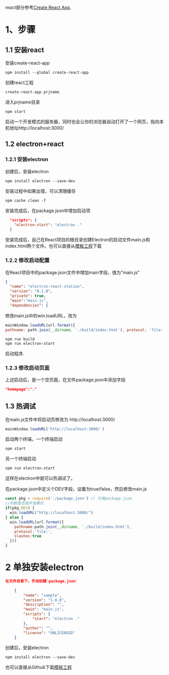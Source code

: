 react部分参考[Create React App](https://github.com/facebook/create-react-app).

# 1、步骤

## 1.1 安装react

安装create-react-app
    
    npm install --global create-react-app
创建react工程
    
    create-react-app prjname
进入prjname目录

    npm start
启动一个开发模式的服务器，同时也会让你的浏览器自动打开了一个网页，指向本机地址http://localhost:3000/

## 1.2 electron+react

### 1.2.1 安装electron
创建后，安装electron
    
    npm install electron --save-dev
安装过程中如果出错，可以清理缓存
    
    npm cache clean -f
安装完成后，在package.json中增加启动项
```json
  "scripts": {
    "electron-start": "electron ." 
  }
```

安装完成后，自己在React项目的根目录创建Electron的启动文件main.js和index.html两个文件。也可以直接从[模板工程](https://github.com/electron/electron-quick-start)下载

### 1.2.2 修改启动配置

在React项目中的package.json文件中增加main字段，值为"main.js"

```json
{
  "name": "electron-react-station",
  "version": "0.1.0",
  "private": true,
  "main":"main.js",
  "dependencies": {
```

修改main.js中的win.loadURL，改为
```js
mainWindow.loadURL(url.format({
pathname: path.join(__dirname, './build/index.html'), protocol: 'file:', slashes: true }))
```

    npm run build
    npm run electron-start
启动程序.

### 1.2.3 修改启动页面
上述启动后，是一个空页面，在文件package.json中添加字段 
```json
"homepage":"."
```

## 1.3 热调试

在main.js文件中将启动页修改为 http://localhost:3000/
```js
mainWindow.loadURL('http://localhost:3000/')
```
启动两个终端，一个终端启动
    
    npm start
另一个终端启动

    npm run electron-start
这样在electron中就可以热调试了。

在package.json中定义个DEV字段，设置为true/false，然后修改main.js
```js
const pkg = require('./package.json') // 引用package.json 
//判断是否是开发模式 
if(pkg.DEV) { 
  win.loadURL("http://localhost:3000/")
} else { 
  win.loadURL(url.format({
    pathname:path.join(__dirname, './build/index.html'), 
    protocol:'file:', 
    slashes:true 
  }))
}
```



# 2 单独安装electron

```json
在文件目录下，手动创建`package.json`
    
    {
        "name": "sample", 
        "version": "1.0.0", 
        "description": "", 
        "main": "main.js", 
        "scripts": {
            "start": "electron ."
        }, 
        "author": "", 
        "license": "UNLICENSED"
    }
```

创建后，安装electron
    
    npm install electron --save-dev

也可以直接从Github下载[模板工程](https://github.com/electron/electron-quick-start)
